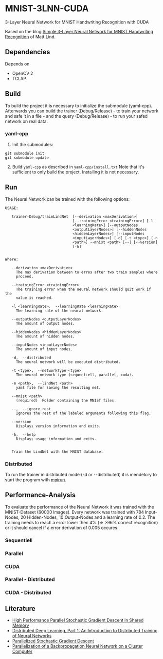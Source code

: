 # MNIST-3LNN-CUDA
3-Layer Neural Network for MNIST Handwriting Recognition with CUDA

Based on the blog [Simple 3-Layer Neural Network for MNIST Handwriting Recognition](https://mmlind.github.io/Simple_3-Layer_Neural_Network_for_MNIST_Handwriting_Recognition/) of Matt Lind.

## Dependencies
Depends on
- OpenCV 2
- TCLAP

## Build
To build the project it is necessary to initialize the submodule (yaml-cpp). Afterwards you can build the 
trainer (Debug/Release) - to train your network and safe it in a file - and the query (Debug/Release) - 
to run your safed network on real data. 

### yaml-cpp
1. Init the submodules:
```
git submodule init
git submodule update
```
2. Build `yaml-cpp` as described in `yaml-cpp/install.txt`
   Note that it's sufficient to only build the project. Installing it is not necessary.

## Run
The Neural Network can be trained with the following options:
```
USAGE: 

   trainer-Debug/trainLindNet  [--derivation <maxDerivation>]
                               [--trainingError <trainingError>] [-l
                               <learningRate>] [--outputNodes
                               <outputLayerNodes>] [--hiddenNodes
                               <hiddenLayerNodes>] [--inputNodes
                               <inputLayerNodes>] [-d] [-t <type>] [-n
                               <path>] --mnist <path> [--] [--version]
                               [-h]


Where: 

   --derivation <maxDerivation>
     The max derivation between to erros after two train samples where
     proceed.

   --trainingError <trainingError>
     The training error when the neural network should quit work if the
     value is reached.

   -l <learningRate>,  --learningRate <learningRate>
     The learning rate of the neural network.

   --outputNodes <outputLayerNodes>
     The amount of output nodes.

   --hiddenNodes <hiddenLayerNodes>
     The amount of hidden nodes.

   --inputNodes <inputLayerNodes>
     The amount of input nodes.

   -d,  --distributed
     The neural network will be executed distributed.

   -t <type>,  --networkType <type>
     The neural network type (sequentiell, parallel, cuda).

   -n <path>,  --lindNet <path>
     yaml file for saving the resulting net.

   --mnist <path>
     (required)  Folder containing the MNIST files.

   --,  --ignore_rest
     Ignores the rest of the labeled arguments following this flag.

   --version
     Displays version information and exits.

   -h,  --help
     Displays usage information and exits.


   Train the LindNet with the MNIST database.

```

### Distributed
To run the trainer in distributed mode (-d or --distributed) it is mendetory to start the program 
with [mpirun](https://www.open-mpi.org/doc/v1.8/man1/mpirun.1.php).

## Performance-Analysis
To evaluate the performance of the Neural Network it was trained with the MNIST-Dataset (60000 Images). 
Every network was trained with 784 Input-Nodes, 20 Hidden-Nodes, 10 Output-Nodes and a learning rate of 0.2. 
The training needs to reach a error lower then 4% (=> >96% correct recognition) or it should cancel if 
a error derivation of 0.005 occures.

### Sequentiell

### Parallel

### CUDA

### Parallel - Distributed

### CUDA - Distributed

## Literature
- [High Performance Parallel Stochastic Gradient Descent in Shared Memory](http://www.ece.ubc.ca/~matei/papers/ipdps16.pdf)
- [Distributed Deep Learning, Part 1: An Introduction to Distributed Training of Neural Networks](http://engineering.skymind.io/distributed-deep-learning-part-1-an-introduction-to-distributed-training-of-neural-networks)
- [Parallelized Stochastic Gradient Descent](http://martin.zinkevich.org/publications/nips2010.pdf)
- [Parallelization of a Backpropagation Neural Network on a Cluster Computer](http://www.cs.otago.ac.nz/staffpriv/hzy/papers/pdcs03.pdf)